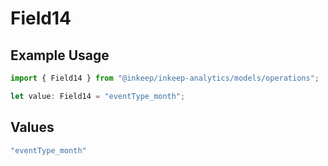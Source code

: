 # Field14

## Example Usage

```typescript
import { Field14 } from "@inkeep/inkeep-analytics/models/operations";

let value: Field14 = "eventType_month";
```

## Values

```typescript
"eventType_month"
```